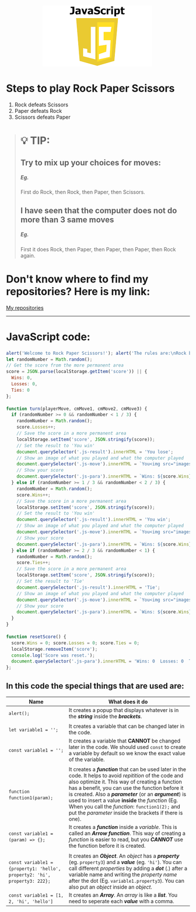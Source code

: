 <a href="https://github.com/advik01-byte">
<img src="images/JavaScript-logo.png" style="margin-left: 100px;">
</a>

Steps to play Rock Paper Scissors
=================================
1. Rock defeats Scissors
2. Paper defeats Rock
3. Scissors defeats Paper
> :bulb: TIP:
> ===========
> Try to mix up your choices for moves:
> -------------------------------------
> ##### Eg.
> First do Rock, then Rock, then Paper, then Scissors.
> ## I have seen that the computer does not do more than 3 same moves
> ##### Eg.
> First it does Rock, then Paper, then Paper, then Paper, then Rock again.

Don't know where to find my repositories? Here is my link:
==========================================================
<a href="https://github.com/advik01-byte">My repositories</a>
__________________________________________________________
JavaScript code:
================
```JavaScript
alert('Welcome to Rock Paper Scissors!'); alert('The rules are:\nRock beats Scissors\nScissors beat Paper\nPaper beats Rock')
let randomNumber = Math.random();
// Get the score from the more permanent area
score = JSON.parse(localStorage.getItem('score')) || {
  Wins: 0,
  Losses: 0,
  Ties: 0
};

function turn(playerMove, cmMove1, cmMove2, cmMove3) {
  if (randomNumber >= 0 && randomNumber < 1 / 3) {
    randomNumber = Math.random();
    score.Losses++;
    // Save the score in a more permanent area
    localStorage.setItem('score', JSON.stringify(score));
    // Set the result to 'You win'
    document.querySelector('.js-result').innerHTML = 'You lose';
    // Show an image of what you played and what the computer played
    document.querySelector('.js-move').innerHTML = `You<img src="images/${playerMove}-emoji.png" class="image-button"><img src="images/${cmMove1}-emoji.png" class="image-button">Computer`;
    // Show your score
    document.querySelector('.js-para').innerHTML = `Wins: ${score.Wins}, Losses: ${score.Losses}, Ties: ${score.Ties}`;
  } else if (randomNumber >= 1 / 3 && randomNumber < 2 / 3) {
    randomNumber = Math.random();
    score.Wins++;
    // Save the score in a more permanent area
    localStorage.setItem('score', JSON.stringify(score));
    // Set the result to 'You win'
    document.querySelector('.js-result').innerHTML = 'You win';
    // Show an image of what you played and what the computer played
    document.querySelector('.js-move').innerHTML = `You<img src="images/${playerMove}-emoji.png" class="image-button"><img src="images/${cmMove2}-emoji.png" class="image-button">Computer`;
    // Show your score
    document.querySelector('.js-para').innerHTML = `Wins: ${score.Wins}, Losses: ${score.Losses}, Ties: ${score.Ties}`;
  } else if (randomNumber >= 2 / 3 && randomNumber < 1) {
    randomNumber = Math.random();
    score.Ties++;
    // Save the score in a more permanent area
    localStorage.setItem('score', JSON.stringify(score));
    // Set the result to 'Tie'
    document.querySelector('.js-result').innerHTML = 'Tie';
    // Show an image of what you played and what the computer played
    document.querySelector('.js-move').innerHTML = `You<img src="images/${playerMove}-emoji.png" class="image-button"><img src="images/${cmMove3}-emoji.png" class="image-button">Computer`;
    // Show your score
    document.querySelector('.js-para').innerHTML = `Wins: ${score.Wins}, Losses: ${score.Losses}, Ties: ${score.Ties}`;
  }
}

function resetScore() {
  score.Wins = 0; score.Losses = 0; score.Ties = 0;
  localStorage.removeItem('score');
  console.log('Score was reset.');
  document.querySelector('.js-para').innerHTML = 'Wins: 0  Losses: 0  Ties: 0';
};
```
In this code the special things that are used are:
--------------------------------------------------

| **Name**                                                                   | **What does it do**                                                                                                                                                                                                                                                                                                                                                                                                                               |
|----------------------------------------------------------------------------|---------------------------------------------------------------------------------------------------------------------------------------------------------------------------------------------------------------------------------------------------------------------------------------------------------------------------------------------------------------------------------------------------------------------------------------------------|
| `alert();`                                                                 | It creates a popup that displays whatever is in the ***string*** inside the ***brackets***.                                                                                                                                                                                                                                                                                                                                                       |
|||
| `let variable1 = '';`                                                      | It creates a variable that can be changed later in the code.                                                                                                                                                                                                                                                                                                                                                                                      |
| `const variable1 = '';`                                                    | It creates a variable that **CANNOT** be changed later in the code. We should used `const` to create a variable by default so we know the exact value of the variable.                                                                                                                                                                                                                                                                            |
|||
| `function function1(param);`                                               | It creates a ***function*** that can be used later in the code. It helps to avoid *repitition* of the code and also optimize it. This way of creating a function has a benefit, you can use the function before it is created. Also a ***parameter*** (or an ***argument***) is used to insert a value **inside** the *function* (Eg. When you call the *function*: `function1(2);` and put the *parameter* inside the brackets if there is one). |
| `const variable1 = (param) => {};`                                         | It creates a ***function*** inside a *variable*. This is called an ***Arrow function***. This way of creating a *function* is easier to read, but you ***CANNOT*** use the function before it is created.                                                                                                                                                                                                                                         |
|||
| `const variable1 = {property1: 'hello', property2: 'hi', property3: 222};` | It creates an ***Object***. An *object* has a ***property*** (eg. `property3`) and a ***value*** (eg. `'hi'`). You can call different *properties* by adding a ***dot*** (.) after a variable name and writing the *property name* after the dot (Eg. `variable1.property3`). You can also put an *object* inside an *object*.                                                                                                                    |
| `const variable1 = [1, 2, 'hi', 'hello']`                                  | It creates an ***Array***. An *array* is like a ***list***. You need to seperate each ***value*** with a comma.                                                                                                                                                                                                                                                                                                                                   |
